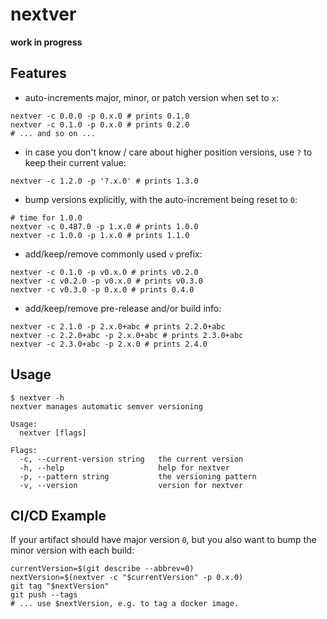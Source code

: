 # nextver

**work in progress**

## Features

- auto-increments major, minor, or patch version when set to `x`:

```
nextver -c 0.0.0 -p 0.x.0 # prints 0.1.0
nextver -c 0.1.0 -p 0.x.0 # prints 0.2.0
# ... and so on ...
```

- in case you don't know / care about higher position versions, use `?` to keep their current value:

```
nextver -c 1.2.0 -p '?.x.0' # prints 1.3.0
```

- bump versions explicitly, with the auto-increment being reset to `0`:

```
# time for 1.0.0
nextver -c 0.487.0 -p 1.x.0 # prints 1.0.0
nextver -c 1.0.0 -p 1.x.0 # prints 1.1.0

```

- add/keep/remove commonly used `v` prefix:

```
nextver -c 0.1.0 -p v0.x.0 # prints v0.2.0
nextver -c v0.2.0 -p v0.x.0 # prints v0.3.0
nextver -c v0.3.0 -p 0.x.0 # prints 0.4.0
```

- add/keep/remove pre-release and/or build info:

```
nextver -c 2.1.0 -p 2.x.0+abc # prints 2.2.0+abc
nextver -c 2.2.0+abc -p 2.x.0+abc # prints 2.3.0+abc
nextver -c 2.3.0+abc -p 2.x.0 # prints 2.4.0
```

## Usage

```console
$ nextver -h
nextver manages automatic semver versioning

Usage:
  nextver [flags]

Flags:
  -c, --current-version string   the current version
  -h, --help                     help for nextver
  -p, --pattern string           the versioning pattern
  -v, --version                  version for nextver
```

## CI/CD Example

If your artifact should have major version `0`, but you also want to bump the minor version with each build:
```
currentVersion=$(git describe --abbrev=0)
nextVersion=$(nextver -c "$currentVersion" -p 0.x.0)
git tag "$nextVersion"
git push --tags
# ... use $nextVersion, e.g. to tag a docker image.
```
